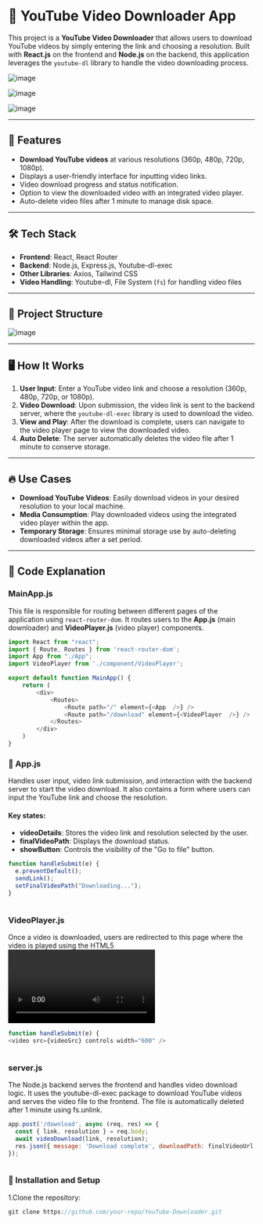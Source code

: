 # 🎥 YouTube Video Downloader App

This project is a **YouTube Video Downloader** that allows users to download YouTube videos by simply entering the link and choosing a resolution. Built with **React.js** on the frontend and **Node.js** on the backend, this application leverages the `youtube-dl` library to handle the video downloading process.


![image](https://github.com/user-attachments/assets/cbca66e7-d053-4216-aa80-e1291de0d128)




![image](https://github.com/user-attachments/assets/843c9ec0-1655-4daa-b543-74fc34b9abb4)



![image](https://github.com/user-attachments/assets/c67ed661-e716-44ac-bda4-a71864621cad)


---

## 🚀 Features

- **Download YouTube videos** at various resolutions (360p, 480p, 720p, 1080p).
- Displays a user-friendly interface for inputting video links.
- Video download progress and status notification.
- Option to view the downloaded video with an integrated video player.
- Auto-delete video files after 1 minute to manage disk space.
  
---

## 🛠️ Tech Stack

- **Frontend**: React, React Router
- **Backend**: Node.js, Express.js, Youtube-dl-exec
- **Other Libraries**: Axios, Tailwind CSS
- **Video Handling**: Youtube-dl, File System (`fs`) for handling video files

---

## 📂 Project Structure

![image](https://github.com/user-attachments/assets/69771960-3249-41bf-9d90-566f805e83dc)


---

## 🖥️ How It Works

1. **User Input**: Enter a YouTube video link and choose a resolution (360p, 480p, 720p, or 1080p).
2. **Video Download**: Upon submission, the video link is sent to the backend server, where the `youtube-dl-exec` library is used to download the video.
3. **View and Play**: After the download is complete, users can navigate to the video player page to view the downloaded video.
4. **Auto Delete**: The server automatically deletes the video file after 1 minute to conserve storage.

---

## 🔥 Use Cases

- **Download YouTube Videos**: Easily download videos in your desired resolution to your local machine.
- **Media Consumption**: Play downloaded videos using the integrated video player within the app.
- **Temporary Storage**: Ensures minimal storage use by auto-deleting downloaded videos after a set period.

---

## 📝 Code Explanation

### MainApp.js

This file is responsible for routing between different pages of the application using `react-router-dom`. It routes users to the **App.js** (main downloader) and **VideoPlayer.js** (video player) components.

```js
import React from "react";
import { Route, Routes } from 'react-router-dom';
import App from "./App";
import VideoPlayer from './component/VideoPlayer';

export default function MainApp() { 
    return (
        <div>
            <Routes>
                <Route path="/" element={<App  />} />
                <Route path="/download" element={<VideoPlayer  />} />
            </Routes>
        </div>
    )
}

```

### 🎯 App.js

Handles user input, video link submission, and interaction with the backend server to start the video download. It also contains a form where users can input the YouTube link and choose the resolution.

#### Key states:

- **videoDetails**: Stores the video link and resolution selected by the user.
- **finalVideoPath**: Displays the download status.
- **showButton**: Controls the visibility of the "Go to file" button.

```js
function handleSubmit(e) {
  e.preventDefault();
  sendLink();
  setFinalVideoPath("Downloading...");
}



```


###  VideoPlayer.js

Once a video is downloaded, users are redirected to this page where the video is played using the HTML5 <video> tag. It displays a warning that the video will be deleted after 1 minute.

```js
function handleSubmit(e) {
<video src={videoSrc} controls width="600" />



```

### server.js
The Node.js backend serves the frontend and handles video download logic. It uses the youtube-dl-exec package to download YouTube videos and serves the video file to the frontend. The file is automatically deleted after 1 minute using fs.unlink.

```js
app.post('/download', async (req, res) => {
  const { link, resolution } = req.body;
  await videoDownload(link, resolution);
  res.json({ message: 'Download complete', downloadPath: finalVideoUrl });
});



```


###  🔧 Installation and Setup

  1.Clone the repository:
  ```js
git clone https://github.com/your-repo/YouTube-Downloader.git



```



  






